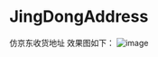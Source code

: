 # JingDongAddress
仿京东收货地址
效果图如下：
![image](https://github.com/JingDongAddress/app/src/main/res/drawable/show.jpg)
